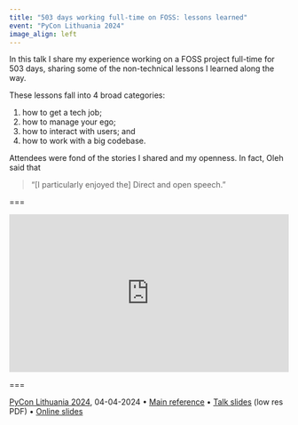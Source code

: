 ```yaml
---
title: "503 days working full-time on FOSS: lessons learned"
event: "PyCon Lithuania 2024"
image_align: left
---
```


In this talk I share my experience working on a FOSS project full-time for 503 days, sharing some of the non-technical lessons I learned along the way.

These lessons fall into 4 broad categories:

 1. how to get a tech job;
 2. how to manage your ego;
 3. how to interact with users; and
 4. how to work with a big codebase.

Attendees were fond of the stories I shared and my openness.
In fact, Oleh said that

 > “[I particularly enjoyed the] Direct and open speech.”

===

<iframe width="100%" style="aspect-ratio: 560/315" src="https://www.youtube.com/embed/B3SZ9DJvSOc" title="503 days working full-time on FOSS: lessons learned by Rodrigo Girão Serrão at PyCon Lithuania 2024" frameborder="0" allow="accelerometer; autoplay; clipboard-write; encrypted-media; gyroscope; picture-in-picture; web-share" allowfullscreen></iframe>

===

[PyCon Lithuania 2024](https://pycon.lt/2024/schedule/), 04-04-2024 • [Main reference](/blog/503-days-working-full-time-on-foss-lessons-learned) • [Talk slides][pdf-slides] (low res PDF) • [Online slides][snappify-slides]


[pdf-slides]: https://github.com/mathspp/talks/blob/main/20240404_pycon_lithuania_503_working_on_foss_lessons_learned/slides.pdf
[snappify-slides]: https://snappify.com/view/dfbc01f5-771f-4ac5-8c03-75131f579e1a
[source]: https://github.com/mathspp/talks/tree/main/20231112_pycon_ireland_describing_descriptors/descriptors
